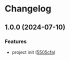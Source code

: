 # Changelog

## 1.0.0 (2024-07-10)


### Features

* project init ([5505cfa](https://github.com/CopyMaster98/Magic-Mock/commit/5505cfabdc019edb1a2275f1510e0ee6a020d7d4))
